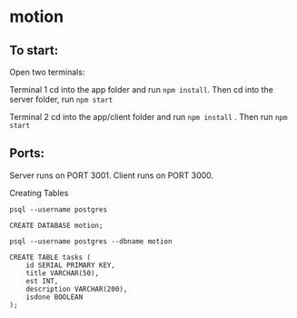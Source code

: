 # motion

## To start:
Open two terminals:

Terminal 1
    cd into the app folder and run `npm install`.
    Then cd into the server folder, run `npm start`
    
Terminal 2
    cd into the app/client folder and run `npm install` .
    Then run `npm start`

## Ports: 
Server runs on PORT 3001.
Client runs on PORT 3000.

Creating Tables

    psql --username postgres

    CREATE DATABASE motion;

    psql --username postgres --dbname motion

    CREATE TABLE tasks (
        id SERIAL PRIMARY KEY,
        title VARCHAR(50),
        est INT,
        description VARCHAR(200),
        isdone BOOLEAN
    );

